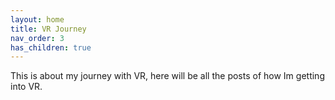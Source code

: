 ```yaml
---
layout: home
title: VR Journey
nav_order: 3
has_children: true
---
```


This is about my journey with VR, here will be all the posts of how Im getting into VR.